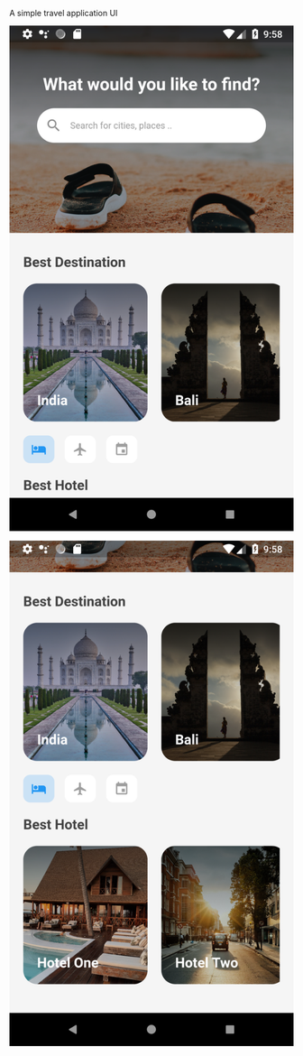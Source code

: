 A simple travel application UI

![Screenshot one](assets/screen1.png?raw=true "Screenshot one")

![Screenshot two](assets/screen2.png?raw=true "Screenshot two")